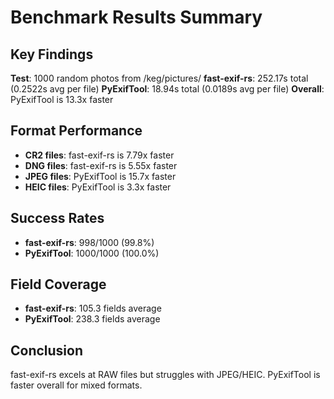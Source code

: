 # Benchmark Results Summary

## Key Findings

**Test**: 1000 random photos from /keg/pictures/
**fast-exif-rs**: 252.17s total (0.2522s avg per file)
**PyExifTool**: 18.94s total (0.0189s avg per file)
**Overall**: PyExifTool is 13.3x faster

## Format Performance

- **CR2 files**: fast-exif-rs is 7.79x faster
- **DNG files**: fast-exif-rs is 5.55x faster  
- **JPEG files**: PyExifTool is 15.7x faster
- **HEIC files**: PyExifTool is 3.3x faster

## Success Rates

- **fast-exif-rs**: 998/1000 (99.8%)
- **PyExifTool**: 1000/1000 (100.0%)

## Field Coverage

- **fast-exif-rs**: 105.3 fields average
- **PyExifTool**: 238.3 fields average

## Conclusion

fast-exif-rs excels at RAW files but struggles with JPEG/HEIC. PyExifTool is faster overall for mixed formats.

